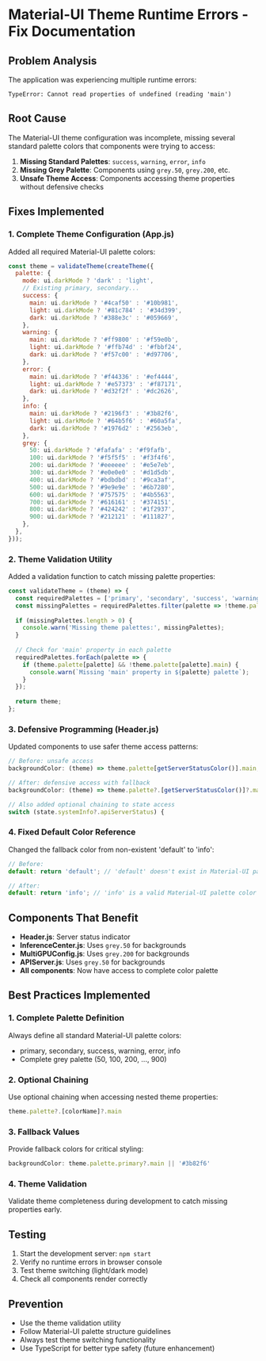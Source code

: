 # Material-UI Theme Runtime Errors - Fix Documentation

## Problem Analysis
The application was experiencing multiple runtime errors:
```
TypeError: Cannot read properties of undefined (reading 'main')
```

## Root Cause
The Material-UI theme configuration was incomplete, missing several standard palette colors that components were trying to access:

1. **Missing Standard Palettes**: `success`, `warning`, `error`, `info`
2. **Missing Grey Palette**: Components using `grey.50`, `grey.200`, etc.
3. **Unsafe Theme Access**: Components accessing theme properties without defensive checks

## Fixes Implemented

### 1. Complete Theme Configuration (App.js)
Added all required Material-UI palette colors:

```javascript
const theme = validateTheme(createTheme({
  palette: {
    mode: ui.darkMode ? 'dark' : 'light',
    // Existing primary, secondary...
    success: {
      main: ui.darkMode ? '#4caf50' : '#10b981',
      light: ui.darkMode ? '#81c784' : '#34d399',
      dark: ui.darkMode ? '#388e3c' : '#059669',
    },
    warning: {
      main: ui.darkMode ? '#ff9800' : '#f59e0b',
      light: ui.darkMode ? '#ffb74d' : '#fbbf24',
      dark: ui.darkMode ? '#f57c00' : '#d97706',
    },
    error: {
      main: ui.darkMode ? '#f44336' : '#ef4444',
      light: ui.darkMode ? '#e57373' : '#f87171',
      dark: ui.darkMode ? '#d32f2f' : '#dc2626',
    },
    info: {
      main: ui.darkMode ? '#2196f3' : '#3b82f6',
      light: ui.darkMode ? '#64b5f6' : '#60a5fa',
      dark: ui.darkMode ? '#1976d2' : '#2563eb',
    },
    grey: {
      50: ui.darkMode ? '#fafafa' : '#f9fafb',
      100: ui.darkMode ? '#f5f5f5' : '#f3f4f6',
      200: ui.darkMode ? '#eeeeee' : '#e5e7eb',
      300: ui.darkMode ? '#e0e0e0' : '#d1d5db',
      400: ui.darkMode ? '#bdbdbd' : '#9ca3af',
      500: ui.darkMode ? '#9e9e9e' : '#6b7280',
      600: ui.darkMode ? '#757575' : '#4b5563',
      700: ui.darkMode ? '#616161' : '#374151',
      800: ui.darkMode ? '#424242' : '#1f2937',
      900: ui.darkMode ? '#212121' : '#111827',
    },
  },
}));
```

### 2. Theme Validation Utility
Added a validation function to catch missing palette properties:

```javascript
const validateTheme = (theme) => {
  const requiredPalettes = ['primary', 'secondary', 'success', 'warning', 'error', 'info', 'grey'];
  const missingPalettes = requiredPalettes.filter(palette => !theme.palette[palette]);
  
  if (missingPalettes.length > 0) {
    console.warn('Missing theme palettes:', missingPalettes);
  }
  
  // Check for 'main' property in each palette
  requiredPalettes.forEach(palette => {
    if (theme.palette[palette] && !theme.palette[palette].main) {
      console.warn(`Missing 'main' property in ${palette} palette`);
    }
  });
  
  return theme;
};
```

### 3. Defensive Programming (Header.js)
Updated components to use safer theme access patterns:

```javascript
// Before: unsafe access
backgroundColor: (theme) => theme.palette[getServerStatusColor()].main,

// After: defensive access with fallback
backgroundColor: (theme) => theme.palette?.[getServerStatusColor()]?.main || theme.palette.info.main,

// Also added optional chaining to state access
switch (state.systemInfo?.apiServerStatus) {
```

### 4. Fixed Default Color Reference
Changed the fallback color from non-existent 'default' to 'info':

```javascript
// Before:
default: return 'default'; // 'default' doesn't exist in Material-UI palette

// After:
default: return 'info'; // 'info' is a valid Material-UI palette color
```

## Components That Benefit
- **Header.js**: Server status indicator
- **InferenceCenter.js**: Uses `grey.50` for backgrounds
- **MultiGPUConfig.js**: Uses `grey.200` for backgrounds  
- **APIServer.js**: Uses `grey.50` for backgrounds
- **All components**: Now have access to complete color palette

## Best Practices Implemented

### 1. Complete Palette Definition
Always define all standard Material-UI palette colors:
- primary, secondary, success, warning, error, info
- Complete grey palette (50, 100, 200, ..., 900)

### 2. Optional Chaining
Use optional chaining when accessing nested theme properties:
```javascript
theme.palette?.[colorName]?.main
```

### 3. Fallback Values
Provide fallback colors for critical styling:
```javascript
backgroundColor: theme.palette.primary?.main || '#3b82f6'
```

### 4. Theme Validation
Validate theme completeness during development to catch missing properties early.

## Testing
1. Start the development server: `npm start`
2. Verify no runtime errors in browser console
3. Test theme switching (light/dark mode)
4. Check all components render correctly

## Prevention
- Use the theme validation utility
- Follow Material-UI palette structure guidelines
- Always test theme switching functionality
- Use TypeScript for better type safety (future enhancement)

